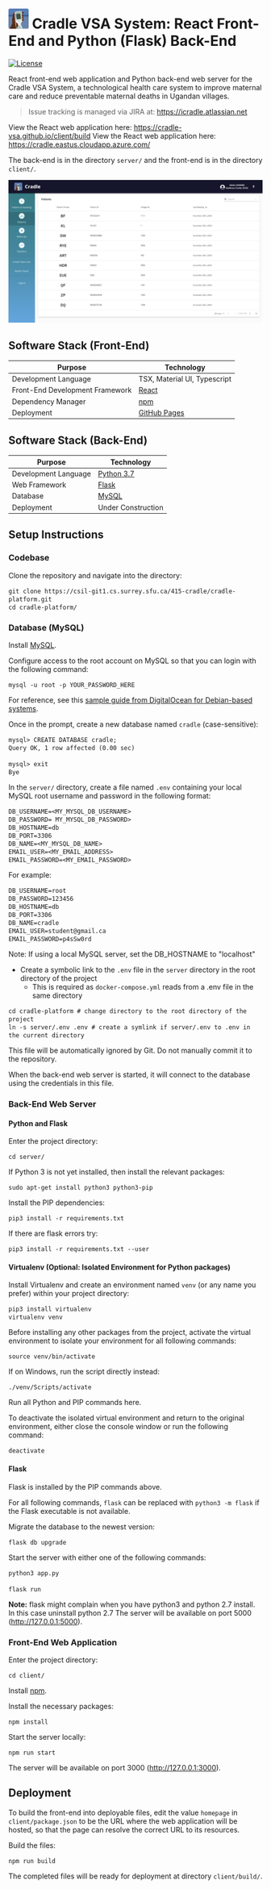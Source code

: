 # <img src="readme-img/logo.png" width=40> Cradle VSA System: React Front-End and Python (Flask) Back-End

[![License](https://img.shields.io/github/license/Cradle-VSA/cradle-vsa.github.io)](https://github.com/Cradle-VSA/cradle-vsa.github.io/blob/master/LICENCE)

React front-end web application and Python back-end web server for the Cradle VSA System, a technological health care system to improve maternal care and reduce preventable maternal deaths in Ugandan villages.

> Issue tracking is managed via JIRA at: https://icradle.atlassian.net

View the React web application here: https://cradle-vsa.github.io/client/build
View the React web application here: https://cradle.eastus.cloudapp.azure.com/


The back-end is in the directory `server/` and the front-end is in the directory `client/`.

![Screenshot](readme-img/screenshot.png)

## Software Stack (Front-End)

| Purpose | Technology |
| --- | --- |
| Development Language | TSX, Material UI, Typescript |
| Front-End Development Framework | [React](https://reactjs.org/) |
| Dependency Manager | [npm](https://www.npmjs.com/get-npm) |
| Deployment | [GitHub Pages](https://pages.github.com/) |

## Software Stack (Back-End)

| Purpose | Technology |
| --- | --- |
| Development Language | [Python 3.7](https://www.python.org/downloads/release/python-370/) |
| Web Framework | [Flask](https://www.fullstackpython.com/flask.html) |
| Database | [MySQL](https://www.mysql.com/) |
| Deployment | Under Construction |

## Setup Instructions

### Codebase

Clone the repository and navigate into the directory:
```shell
git clone https://csil-git1.cs.surrey.sfu.ca/415-cradle/cradle-platform.git
cd cradle-platform/
```

### Database (MySQL)

Install [MySQL](https://www.mysql.com/).

Configure access to the root account on MySQL so that you can login with the following command:
```
mysql -u root -p YOUR_PASSWORD_HERE
```

For reference, see this [sample guide from DigitalOcean for Debian-based systems](https://www.digitalocean.com/community/tutorials/how-to-install-mysql-on-ubuntu-18-04).

Once in the prompt, create a new database named `cradle` (case-sensitive):
```
mysql> CREATE DATABASE cradle;
Query OK, 1 row affected (0.00 sec)

mysql> exit
Bye
```

In the `server/` directory, create a file named `.env` containing your local MySQL root username and password in the following format:
```
DB_USERNAME=<MY_MYSQL_DB_USERNAME>
DB_PASSWORD= MY_MYSQL_DB_PASSWORD>
DB_HOSTNAME=db
DB_PORT=3306
DB_NAME=<MY_MYSQL_DB_NAME>
EMAIL_USER=<MY_EMAIL_ADDRESS>
EMAIL_PASSWORD=<MY_EMAIL_PASSWORD>
```

For example:
```
DB_USERNAME=root
DB_PASSWORD=123456
DB_HOSTNAME=db
DB_PORT=3306
DB_NAME=cradle
EMAIL_USER=student@gmail.ca
EMAIL_PASSWORD=p4sSw0rd
```

Note: If using a local MySQL server, set the DB_HOSTNAME to "localhost"

- Create a symbolic link to the `.env` file in the `server` directory in the root directory of the project
    - This is required as `docker-compose.yml` reads from a .env file in the same directory
```
cd cradle-platform # change directory to the root directory of the project
ln -s server/.env .env # create a symlink if server/.env to .env in the current directory
```

This file will be automatically ignored by Git. Do not manually commit it to the repository.

When the back-end web server is started, it will connect to the database using the credentials in this file.

### Back-End Web Server

#### Python and Flask

Enter the project directory:
```shell
cd server/
```

If Python 3 is not yet installed, then install the relevant packages:
```shell
sudo apt-get install python3 python3-pip
```

Install the PIP dependencies:
```shell
pip3 install -r requirements.txt
```
If there are flask errors try: 
```shell
pip3 install -r requirements.txt --user
```
#### Virtualenv (Optional: Isolated Environment for Python packages)

Install Virtualenv and create an environment named `venv` (or any name you prefer) within your project directory:
```shell
pip3 install virtualenv
virtualenv venv
```

Before installing any other packages from the project, activate the virtual environment to isolate your environment for all following commands:
```shell
source venv/bin/activate
```

If on Windows, run the script directly instead:
```
./venv/Scripts/activate
```

Run all Python and PIP commands here.

To deactivate the isolated virtual environment and return to the original environment, either close the console window or run the following command:
```shell
deactivate
```

#### Flask

Flask is installed by the PIP commands above.

For all following commands, `flask` can be replaced with `python3 -m flask` if the Flask executable is not available.

Migrate the database to the newest version:
```shell
flask db upgrade
```

Start the server with either one of the following commands:
```shell
python3 app.py

flask run
```
**Note:** flask might complain when you have python3 and python 2.7 install. In this case uninstall python 2.7
The server will be available on port 5000 (http://127.0.0.1:5000).

### Front-End Web Application

Enter the project directory:
```shell
cd client/
```

Install [npm](https://www.npmjs.com/get-npm).

Install the necessary packages:
```shell
npm install
```

Start the server locally:
```shell
npm run start
```

The server will be available on port 3000 (http://127.0.0.1:3000).

## Deployment

To build the front-end into deployable files, edit the value `homepage` in `client/package.json` to be the URL where the web application will be hosted, so that the page can resolve the correct URL to its resources.

Build the files:
```shell
npm run build
```

The completed files will be ready for deployment at directory `client/build/`.

